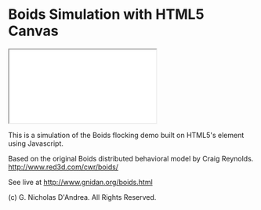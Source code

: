 Boids Simulation with HTML5 Canvas
==================================
<iframe src="./boids.html"></iframe>

This is a simulation of the Boids flocking demo built on HTML5's <canvas> 
element using Javascript.

Based on the original Boids distributed behavioral model by Craig Reynolds. 
<http://www.red3d.com/cwr/boids/>

See live at <http://www.gnidan.org/boids.html>

(c) G. Nicholas D'Andrea. All Rights Reserved.
